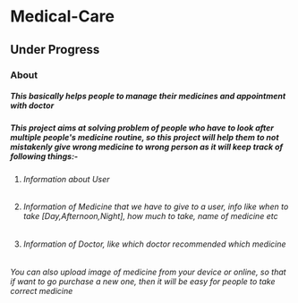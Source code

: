 # Medical-Care

## Under Progress

### About

##### This basically helps people to manage their medicines and appointment with doctor

##### This project aims at solving problem of people who have to look after multiple people's medicine routine, so this project will help them to not mistakenly give wrong medicine to wrong person as it will keep track of following things:-

1. ###### Information about User
2. ###### Information of Medicine that we have to give to a user, info like when to take [Day,Afternoon,Night], how much to take, name of medicine etc
3. ###### Information of Doctor, like which doctor recommended which medicine

###### You can also upload image of medicine from your device or online, so that if want to go purchase a new one, then it will be easy for people to take correct medicine
